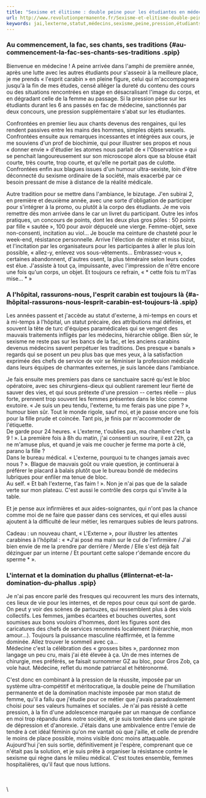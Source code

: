 ```yaml
---
title: "Sexisme et élitisme : double peine pour les étudiantes en médecine"
url: http://www.revolutionpermanente.fr/Sexisme-et-elitisme-double-peine-pour-les-etudiantes-en-medecine
keywords: jai,lexterne,statut,médecins,sexisme,peine,pression,étudiants,médecine,double,étudiantes,élitisme,cest,nai
---
```

### Au commencement, la fac, ses chants, ses traditions {#au-commencement-la-fac-ses-chants-ses-traditions .spip}

Bienvenue en médecine ! A peine arrivée dans l'amphi de première année, après une lutte avec les autres étudiants pour s'asseoir à la meilleure place, je me prends « l'esprit carabin » en pleine figure, celui qui m'accompagnera jusqu'à la fin de mes études, censé alléger la dureté du contenu des cours ou des situations rencontrées en stage en désacralisant l'image du corps, et en dégradant celle de la femme au passage. Si la pression pèse sur les étudiants durant les 6 ans passés en fac de médecine, sanctionnés par deux concours, une pression supplémentaire s'abat sur les étudiantes.

Confrontées en premier lieu aux chants devenus des rengaines, qui les rendent passives entre les mains des hommes, simples objets sexuels. Confrontées ensuite aux remarques incessantes et intégrées aux cours, je me souviens d'un prof de biochimie, qui pour illustrer ses propos et nous « donner envie » d'étudier les atomes nous parlait de « l'Observatrice » qui se penchait langoureusement sur son microscope alors que sa blouse était courte, très courte, trop courte, et qu'elle ne portait pas de culotte. Confrontées enfin aux blagues issues d'un humour ultra-sexiste, loin d'être déconnecté du sexisme ordinaire de la société, mais exacerbé par ce besoin pressant de mise à distance de la réalité médicale.

Autre tradition pour se mettre dans l'ambiance, le bizutage. J'en subirai 2, en première et deuxième année, avec une sorte d'obligation de participer pour s'intégrer à la promo, ou plutôt à la corpo des étudiants. Je me vois remettre dès mon arrivée dans le car un livret du participant. Outre les infos pratiques, un concours de points, dont les deux plus gros pôles : 50 points par fille « sautée », 100 pour avoir dépucelé une vierge. Femme-objet, sexe non-consenti, incitation au viol\... Je boucle ma ceinture de chasteté pour le week-end, résistance personnelle. Arrive l'élection de mister et miss bizut, et l'incitation par les organisateurs pour les participantes à aller le plus loin possible, « allez-y, enlevez vos sous-vêtements\... Embrassez-vous », certaines abandonnent, d'autres osent, la plus téméraire selon leurs codes est élue. J'assiste à tout ça, impuissante, avec l'impression de n'être encore une fois qu'un corps, un objet. Et toujours ce refrain, « * cette fois tu m'l'as mise\... * »

### A l'hôpital, rassurons-nous, l'esprit carabin est toujours là {#a-lhôpital-rassurons-nous-lesprit-carabin-est-toujours-là .spip}

Les années passent et j'accède au statut d'externe, à mi-temps en cours et à mi-temps à l'hôpital, un statut précaire, des attributions mal définies, et souvent la tête de turc d'équipes paramédicales qui se vengent des mauvais traitements infligés par les médecins, hiérarchie oblige. Bien sûr, le sexisme ne reste pas sur les bancs de la fac, et les anciens carabins devenus médecins savent perpétuer les traditions. Des presque « banals » regards qui se posent un peu plus bas que mes yeux, à la satisfaction exprimée des chefs de service de voir se féminiser la profession médicale dans leurs équipes de charmantes externes, je suis lancée dans l'ambiance.

Je fais ensuite mes premiers pas dans ce sanctuaire sacré qu'est le bloc opératoire, avec ses chirurgiens-dieux qui oublient rarement leur fierté de sauver des vies, et qui sous prétexte d'une pression -- certes réelle -- plus forte, prennent trop souvent les femmes présentes dans le bloc comme exutoire. « Je suis un peu tendu, l'externe, tu me ferais pas une pipe ? », humour bien sûr. Tout le monde rigole, sauf moi, et je passe encore une fois pour la fille prude et coincée. Tant pis, je finis par m'accommoder de l'étiquette.\
De garde pour 24 heures. « L'externe, t'oublies pas, ma chambre c'est la 9 ! ». La première fois à 8h du matin, j'ai consenti un sourire, il est 22h, ça ne m'amuse plus, et quand je vais me coucher je ferme ma porte à clé, parano la fille ?\
Dans le bureau médical. « L'externe, pourquoi tu te changes jamais avec nous ? ». Blague de mauvais goût ou vraie question, je continuerai à préférer le placard à balais plutôt que le bureau bondé de médecins lubriques pour enfiler ma tenue de bloc.\
Au self. « Et bah l'externe, t'as faim ! ». Non je n'ai pas que de la salade verte sur mon plateau. C'est aussi le contrôle des corps qui s'invite à la table.

Et je pense aux infirmières et aux aides-soignantes, qui n'ont pas la chance comme moi de ne faire que passer dans ces services, et qui elles aussi ajoutent à la difficulté de leur métier, les remarques subies de leurs patrons.

Cadeau : un nouveau chant, « L'Externe », pour illustrer les attentes carabines à l'hôpital : « *J'ai posé ma main sur le cul de l'infirmière / J'ai bien envie de me la prendre par derrière / Merde / Elle s'est déjà fait dézinguer par un interne / Et pourtant cette salope r'demande encore du sperme * ».

### L'internat et la domination du phallus {#linternat-et-la-domination-du-phallus .spip}

Je n'ai pas encore parlé des fresques qui recouvrent les murs des internats, ces lieux de vie pour les internes, et de repos pour ceux qui sont de garde. On peut y voir des scènes de partouzes, qui ressemblent plus à des viols collectifs. Les femmes, jambes écartées et bouches ouvertes, sont soumises aux bons vouloirs d'hommes, dont les figures sont des caricatures des chefs de services renommés localement (hiérarchie, mon amour\...). Toujours la puissance masculine réaffirmée, et la femme dominée. Allez trouver le sommeil avec ça\...\
Médecine c'est la célébration des « grosses bites », pardonnez mon langage un peu cru, mais j'ai été élevée à ça. Un de mes internes de chirurgie, mes préférés, se faisait surnommer GZ au bloc, pour Gros Zob, ça vole haut. Médecine, reflet du monde patriarcal et hétéronormé.

C'est donc en combinant à la pression de la réussite, imposée par un système ultra-compétitif et méritocratique, la double peine de l'humiliation permanente et de la domination machiste imposée par mon statut de femme, qu'il a fallu que j'étudie pour ce métier que j'avais paradoxalement choisi pour ses valeurs humaines et sociales. Je n'ai pas résisté à cette pression, à la fin d'une adolescence marquée par un manque de confiance en moi trop répandu dans notre société, et je suis tombée dans une spirale de dépression et d'anorexie. J'étais dans une ambivalence entre l'envie de tendre à cet idéal féminin qu'on me vantait où que j'aille, et celle de prendre le moins de place possible, moins visible donc moins attaquable. Aujourd'hui j'en suis sortie, définitivement je l'espère, comprenant que ce n'était pas la solution, et je suis prête à organiser la résistance contre le sexisme qui règne dans le milieu médical. C'est toutes ensemble, femmes hospitalières, qu'il faut que nous luttions.

\
\
\
